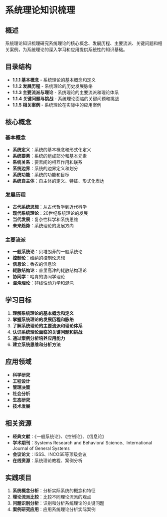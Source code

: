 # 系统理论知识梳理

## 概述

系统理论知识梳理研究系统理论的核心概念、发展历程、主要流派、关键问题和相关案例，为系统理论的深入学习和应用提供系统性的知识基础。

## 目录结构

- **1.1.1 基本概念** - 系统理论的基本概念和定义
- **1.1.2 发展历程** - 系统理论的历史发展脉络
- **1.1.3 主要流派与理论** - 系统理论的主要流派和理论体系
- **1.1.4 关键问题与挑战** - 系统理论面临的关键问题和挑战
- **1.1.5 相关案例** - 系统理论在实际中的应用案例

## 核心概念

### 基本概念

- **系统定义**：系统的基本概念和形式化定义
- **系统要素**：系统的组成部分和基本元素
- **系统关系**：要素间的相互作用和联系
- **系统边界**：系统的边界定义和划分
- **系统功能**：系统的功能和目标
- **系统自主体**：自主体的定义、特征、形式化表达

### 发展历程

- **古代系统思想**：从古代哲学到近代科学
- **现代系统理论**：20世纪系统理论的发展
- **当代发展**：复杂性科学和系统思维
- **未来趋势**：系统理论的发展方向

### 主要流派

- **一般系统论**：贝塔朗菲的一般系统论
- **控制论**：维纳的控制论思想
- **信息论**：香农的信息论
- **耗散结构论**：普里高津的耗散结构理论
- **协同学**：哈肯的协同学理论
- **混沌理论**：非线性动力学和混沌

## 学习目标

1. **理解系统理论的基本概念和定义**
2. **掌握系统理论的发展历程和脉络**
3. **了解系统理论的主要流派和理论体系**
4. **认识系统理论面临的关键问题和挑战**
5. **通过案例分析培养应用能力**
6. **建立系统思维和分析方法**

## 应用领域

- **科学研究**
- **工程设计**
- **管理决策**
- **社会分析**
- **生态研究**
- **技术发展**

## 相关资源

- **经典文献**：《一般系统论》、《控制论》、《信息论》
- **学术期刊**：Systems Research and Behavioral Science、International Journal of General Systems
- **会议论文**：ISSS、INCOSE等顶级会议
- **在线资源**：系统理论教程、案例分析

## 实践项目

1. **系统概念分析**：分析实际系统的概念和特征
2. **理论流派比较**：比较不同理论流派的观点
3. **问题识别分析**：识别和分析系统理论的关键问题
4. **案例研究应用**：应用系统理论分析实际案例
